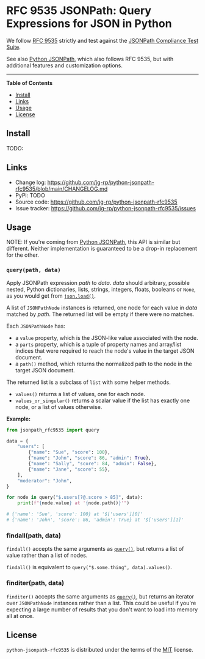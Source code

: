 # RFC 9535 JSONPath: Query Expressions for JSON in Python

We follow [RFC 9535](https://datatracker.ietf.org/doc/html/rfc9535) strictly and test against the [JSONPath Compliance Test Suite](https://github.com/jsonpath-standard/jsonpath-compliance-test-suite).

See also [Python JSONPath](https://github.com/jg-rp/python-jsonpath), which also follows RFC 9535, but with additional features and customization options.

---

**Table of Contents**

- [Install](#install)
- [Links](#links)
- [Usage](#usage)
- [License](#license)

## Install

TODO:

## Links

- Change log: https://github.com/jg-rp/python-jsonpath-rfc9535/blob/main/CHANGELOG.md
- PyPi: TODO
- Source code: https://github.com/jg-rp/python-jsonpath-rfc9535
- Issue tracker: https://github.com/jg-rp/python-jsonpath-rfc9535/issues

## Usage

NOTE: If you're coming from [Python JSONPath](https://github.com/jg-rp/python-jsonpath), this API is similar but different. Neither implementation is guaranteed to be a drop-in replacement for the other.

### `query(path, data)`

Apply JSONPath expression _path_ to _data_. _data_ should arbitrary, possible nested, Python dictionaries, lists, strings, integers, floats, booleans or `None`, as you would get from [`json.load()`](https://docs.python.org/3/library/json.html#json.load).

A list of `JSONPathNode` instances is returned, one node for each value in _data_ matched by _path_. The returned list will be empty if there were no matches.

Each `JSONPathNode` has:

- a `value` property, which is the JSON-like value associated with the node.
- a `parts` property, which is a tuple of property names and array/list indices that were required to reach the node's value in the target JSON document.
- a `path()` method, which returns the normalized path to the node in the target JSON document.

The returned list is a subclass of `list` with some helper methods.

- `values()` returns a list of values, one for each node.
- `values_or_singular()` returns a scalar value if the list has exactly one node, or a list of values otherwise.

**Example:**

```python
from jsonpath_rfc9535 import query

data = {
    "users": [
        {"name": "Sue", "score": 100},
        {"name": "John", "score": 86, "admin": True},
        {"name": "Sally", "score": 84, "admin": False},
        {"name": "Jane", "score": 55},
    ],
    "moderator": "John",
}

for node in query("$.users[?@.score > 85]", data):
    print(f"{node.value} at '{node.path()}'")

# {'name': 'Sue', 'score': 100} at '$['users'][0]'
# {'name': 'John', 'score': 86, 'admin': True} at '$['users'][1]'
```

### findall(path, data)

`findall()` accepts the same arguments as [`query()`](#querypath-data), but returns a list of value rather than a list of nodes.

`findall()` is equivalent to `query("$.some.thing", data).values()`.

### finditer(path, data)

`finditer()` accepts the same arguments as [`query()`](#querypath-data), but returns an iterator over `JSONPathNode` instances rather than a list. This could be useful if you're expecting a large number of results that you don't want to load into memory all at once.

## License

`python-jsonpath-rfc9535` is distributed under the terms of the [MIT](https://spdx.org/licenses/MIT.html) license.
